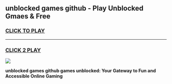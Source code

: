 
## unblocked games github - Play Unblocked Gmaes & Free
<h3>
<a href="https://news.freeplayer.one?title=unblocked_games_github&ref=16F">CLICK TO PLAY</a></h3>
<hr>

<h3>
<a href="https://news.freeplayer.one?title=unblocked_games_github&ref=16F">CLICK 2 PLAY</a>
  
</h3>

<a href="https://news.freeplayer.one?title=unblocked_games_github&ref=16F/"><img src="https://clearcache.store/games.png"></a>


**unblocked games github games unblocked: Your Gateway to Fun and Accessible Online Gaming**
